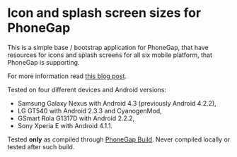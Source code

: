 # Icon and splash screen sizes for PhoneGap

This is a simple base / bootstrap application for PhoneGap, that have resources for icons and splash screens for all six mobile platform, that PhoneGap is supporting.

For more information read [this blog post](http://onezeronull.com/2013/02/13/icon-and-splash-screen-sizes-for-phonegap-applications/).

Tested on four different devices and Android versions:

- Samsung Galaxy Nexus with Android 4.3 (previously Android 4.2.2),
- LG GT540 with Android 2.3.3 and CyanogenMod, 
- GSmart Rola G1317D with Android 2.2.2,
- Sony Xperia E with Android 4.1.1.

Tested **only** as compiled through [PhoneGap Build](http://build.phonegap.com). Never compiled locally or tested after such build.
